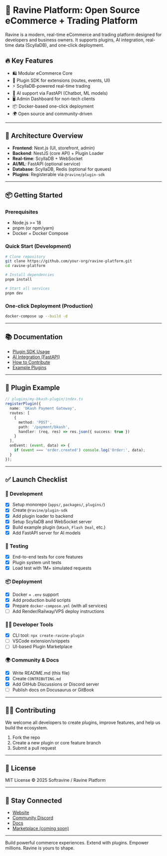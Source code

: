 # 🚀 Ravine Platform: Open Source eCommerce + Trading Platform

Ravine is a modern, real-time eCommerce and trading platform designed for developers and business owners. It supports plugins, AI integration, real-time data (ScyllaDB), and one-click deployment.

## 🔥 Key Features

* 🛍️ Modular eCommerce Core
* 🔌 Plugin SDK for extensions (routes, events, UI)
* ⚡ ScyllaDB-powered real-time trading
* 🧠 AI support via FastAPI (Chatbot, ML models)
* 🖥️ Admin Dashboard for non-tech clients
* 📦 Docker-based one-click deployment
* 🌍 Open source and community-driven

---

## 🧱 Architecture Overview

* **Frontend**: Next.js (UI, storefront, admin)
* **Backend**: NestJS (core API) + Plugin Loader
* **Real-time**: ScyllaDB + WebSocket
* **AI/ML**: FastAPI (optional service)
* **Database**: ScyllaDB, Redis (optional for queues)
* **Plugins**: Registerable via `@ravine/plugin-sdk`

---

## 📦 Getting Started

### Prerequisites

* Node.js >= 18
* pnpm (or npm/yarn)
* Docker + Docker Compose

### Quick Start (Development)

```bash
# Clone repository
git clone https://github.com/your-org/ravine-platform.git
cd ravine-platform

# Install dependencies
pnpm install

# Start all services
pnpm dev
```

### One-click Deployment (Production)

```bash
docker-compose up --build -d
```

---

## 📚 Documentation

* [Plugin SDK Usage](docs/plugins.md)
* [AI Integration (FastAPI)](docs/ai-setup.md)
* [How to Contribute](CONTRIBUTING.md)
* [Example Plugins](plugins/)

---

## 🧩 Plugin Example

```ts
// plugins/my-bkash-plugin/index.ts
registerPlugin({
  name: 'bKash Payment Gateway',
  routes: [
    {
      method: 'POST',
      path: '/payment/bkash',
      handler: (req, res) => res.json({ success: true })
    }
  ],
  onEvent: (event, data) => {
    if (event === 'order.created') console.log('Order:', data);
  }
});
```

---

## ✅ Launch Checklist

### 🔧 Development

* [x] Setup monorepo (`apps/`, `packages/`, `plugins/`)
* [x] Create `@ravine/plugin-sdk`
* [x] Add plugin loader to backend
* [x] Setup ScyllaDB and WebSocket server
* [x] Build example plugin (`bKash`, `Flash Deal`, etc.)
* [x] Add FastAPI server for AI models

### 🧪 Testing

* [x] End-to-end tests for core features
* [x] Plugin system unit tests
* [x] Load test with 1M+ simulated requests

### 📦 Deployment

* [x] Docker + `.env` support
* [x] Add production build scripts
* [x] Prepare `docker-compose.yml` (with all services)
* [ ] Add Render/Railway/VPS deploy instructions

### 🧑‍💻 Developer Tools

* [x] CLI tool: `npx create-ravine-plugin`
* [ ] VSCode extension/snippets
* [ ] UI-based Plugin Marketplace

### 🌍 Community & Docs

* [x] Write README.md (this file)
* [x] Create `CONTRIBUTING.md`
* [x] Add GitHub Discussions or Discord server
* [ ] Publish docs on Docusaurus or GitBook

---

## 🧑‍💻 Contributing

We welcome all developers to create plugins, improve features, and help us build the ecosystem.

1. Fork the repo
2. Create a new plugin or core feature branch
3. Submit a pull request

---

## 📃 License

MIT License © 2025 Softravine / Ravine Platform

---

## 💬 Stay Connected

* [Website](https://ravine.so)
* [Community Discord](https://discord.gg/ravine)
* [Docs](https://ravine.so/docs)
* [Marketplace (coming soon)](https://ravine.so/market)

---

Build powerful commerce experiences. Extend with plugins. Empower millions. Ravine is yours to shape.

